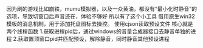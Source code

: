 因为刷的游戏比如崩铁，mumu模拟器，以及一众黄油，都没有“最小化时静音”的选项，导致切窗口后声音还在，体验不够好
所以有了这个小工具
借用原生win32模板的消息机制，用于添加托盘图标去操控。
使用cjson读取预设文件
核心就是两个线程函数
1.获取进程pid后，通过windows的音量合成器接口去静音单独的进程
2.获取置顶窗口pid并匹配预设，解除静音，同时静音其他预设进程
